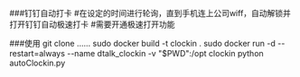 ###钉钉自动打卡
#在设定的时间进行轮询，直到手机连上公司wiff，自动解锁并打开钉钉自动极速打卡
#需要开通极速打开功能

###使用
git clone ......
sudo docker build -t clockin .
sudo docker run -d --restart=always --name dtalk_clockin -v "$PWD":/opt clockin python autoClockin.py
